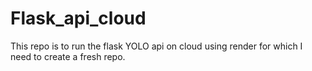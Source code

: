 # Flask_api_cloud
This repo is to run the flask YOLO api on cloud using render for which I need to create a fresh repo.
